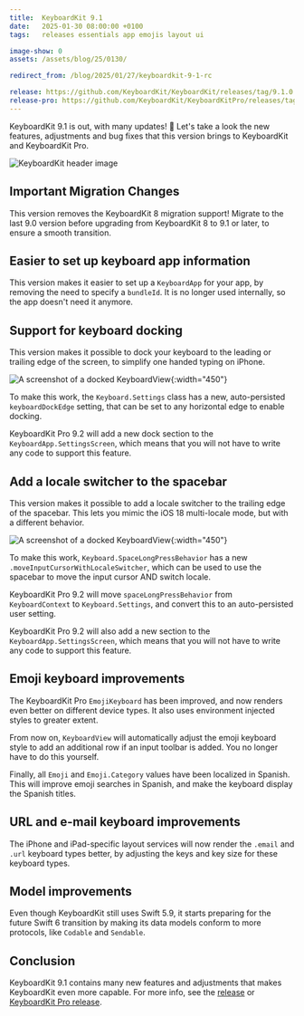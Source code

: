 ```yaml
---
title:  KeyboardKit 9.1
date:   2025-01-30 08:00:00 +0100
tags:   releases essentials app emojis layout ui

image-show: 0
assets: /assets/blog/25/0130/

redirect_from: /blog/2025/01/27/keyboardkit-9-1-rc

release: https://github.com/KeyboardKit/KeyboardKit/releases/tag/9.1.0
release-pro: https://github.com/KeyboardKit/KeyboardKitPro/releases/tag/9.1.0
---
```


KeyboardKit 9.1 is out, with many updates! 🚀 Let's take a look the new features, adjustments and bug fixes that this version brings to KeyboardKit and KeyboardKit Pro.

![KeyboardKit header image]({{page.image}})


## Important Migration Changes

This version removes the KeyboardKit 8 migration support! Migrate to the last 9.0 version before upgrading from KeyboardKit 8 to 9.1 or later, to ensure a smooth transition.


## Easier to set up keyboard app information

This version makes it easier to set up a `KeyboardApp` for your app, by removing the need to specify a `bundleId`. It is no longer used internally, so the app doesn't need it anymore.


## Support for keyboard docking

This version makes it possible to dock your keyboard to the leading or trailing edge of the screen, to simplify one handed typing on iPhone.

![A screenshot of a docked KeyboardView]({{page.assets}}screenshot-dock.png){:width="450"}

To make this work, the `Keyboard.Settings` class has a new, auto-persisted `keyboardDockEdge` setting, that can be set to any horizontal edge to enable docking.

KeyboardKit Pro 9.2 will add a new dock section to the `KeyboardApp.SettingsScreen`, which means that you will not have to write any code to support this feature.


## Add a locale switcher to the spacebar

This version makes it possible to add a locale switcher to the trailing edge of the spacebar. This lets you mimic the iOS 18 multi-locale mode, but with a different behavior.

![A screenshot of a docked KeyboardView]({{page.assets}}screenshot-spacebar.png){:width="450"}

To make this work, `Keyboard.SpaceLongPressBehavior` has a new `.moveInputCursorWithLocaleSwitcher`, which can be used to use the spacebar to move the input cursor AND switch locale.

KeyboardKit Pro 9.2 will move `spaceLongPressBehavior` from `KeyboardContext` to `Keyboard.Settings`, and convert this to an auto-persisted user setting. 

KeyboardKit Pro 9.2 will also add a new section to the `KeyboardApp.SettingsScreen`, which means that you will not have to write any code to support this feature.


## Emoji keyboard improvements

The KeyboardKit Pro `EmojiKeyboard` has been improved, and now renders even better on different device types. It also uses environment injected styles to greater extent.

From now on, `KeyboardView` will automatically adjust the emoji keyboard style to add an additional row if an input toolbar is added. You no longer have to do this yourself.

Finally, all `Emoji` and `Emoji.Category` values have been localized in Spanish. This will improve emoji searches in Spanish, and make the keyboard display the Spanish titles.


## URL and e-mail keyboard improvements

The iPhone and iPad-specific layout services will now render the `.email` and `.url` keyboard types better, by adjusting the keys and key size for these keyboard types.


## Model improvements

Even though KeyboardKit still uses Swift 5.9, it starts preparing for the future Swift 6 transition by making its data models conform to more protocols, like `Codable` and `Sendable`.


## Conclusion

KeyboardKit 9.1 contains many new features and adjustments that makes KeyboardKit even more capable. For more info, see the [release]({{page.release}}) or [KeyboardKit Pro release]({{page.release-pro}}). 